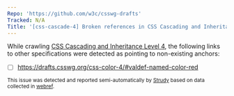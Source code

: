 ```yaml
---
Repo: 'https://github.com/w3c/csswg-drafts'
Tracked: N/A
Title: '[css-cascade-4] Broken references in CSS Cascading and Inheritance Level 4'
---
```


While crawling [CSS Cascading and Inheritance Level 4](https://drafts.csswg.org/css-cascade-4/), the following links to other specifications were detected as pointing to non-existing anchors:
* [ ] https://drafts.csswg.org/css-color-4/#valdef-named-color-red

<sub>This issue was detected and reported semi-automatically by [Strudy](https://github.com/w3c/strudy/) based on data collected in [webref](https://github.com/w3c/webref/).</sub>

